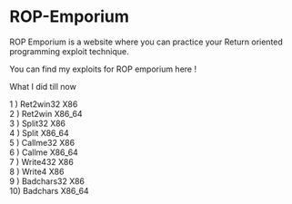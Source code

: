 # ROP-Emporium

ROP Emporium is a website where you can practice your Return oriented programming exploit technique. <br>

You can find my exploits for ROP emporium here ! <br>

What I did till now 

1 ) Ret2win32 X86 <br>
2 ) Ret2win X86_64 <br>
3 ) Split32 X86 <br>
4 ) Split X86_64 <br>
5 ) Callme32 X86 <br>
6 ) Callme X86_64 <br>
7 ) Write432 X86 <br>
8 ) Write4 X86 <br>
9 ) Badchars32 X86 <br>
10) Badchars X86_64 <br>
